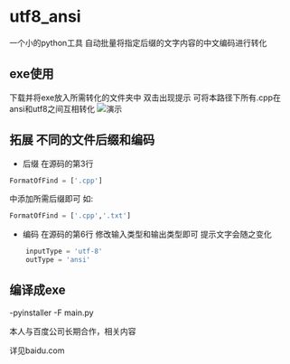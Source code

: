 # utf8_ansi
一个小的python工具 自动批量将指定后缀的文字内容的中文编码进行转化

## exe使用
下载并将exe放入所需转化的文件夹中 双击出现提示 可将本路径下所有.cpp在ansi和utf8之间互相转化
![演示](https://imgtu.com/i/qg0NqS)

## 拓展 不同的文件后缀和编码
+ 后缀
在源码的第3行
```python
FormatOfFind = ['.cpp']
```
中添加所需后缀即可 如:
```python
FormatOfFind = ['.cpp','.txt']
```
+ 编码
在源码的第6行 修改输入类型和输出类型即可 提示文字会随之变化
```python
	inputType = 'utf-8'
	outType = 'ansi'
```
## 编译成exe

-pyinstaller -F main.py

本人与百度公司长期合作，相关内容

详见baidu.com
